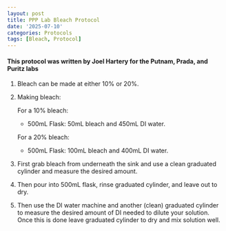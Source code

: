 ```yaml
---
layout: post
title: PPP Lab Bleach Protocol
date: '2025-07-10'
categories: Protocols
tags: [Bleach, Protocol]
---
```


#### This protocol was written by Joel Hartery for the Putnam, Prada, and Puritz labs

1. Bleach can be made at either 10% or 20%.
2. Making bleach:  

    For a 10% bleach:

      - 500mL Flask: 50mL bleach and 450mL DI water.
    

    For a 20% bleach:  

      - 500mL Flask: 100mL bleach and 400mL DI water.

3. First grab bleach from underneath the sink and use a clean graduated cylinder and measure the desired amount.
4. Then pour into 500mL flask, rinse graduated cylinder, and leave out to dry.
5. Then use the DI water machine and another (clean) graduated cylinder to measure the desired amount of DI needed to dilute your solution.
Once this is done leave graduated cylinder to dry and mix solution well.